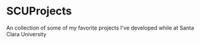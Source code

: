 # SCUProjects
An collection of some of my favorite projects I've developed while at Santa Clara University

